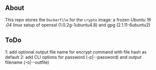 ## About
This repo stores the `Dockerfile` for the `crypto` image: a frozen *Ubuntu 16
.04* linux setup of openssl (1.0.2g-1ubuntu4.8) and gpg (2.1.11-6ubuntu2)

## ToDo
  1: add optional output file name for encrypt command with file hash as
     default
  2: add CLI options for password (-p|--password) and output filename
     (-o|--outfile)
